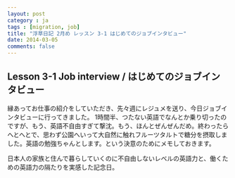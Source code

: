 ```yaml
---
layout: post
category : ja
tags : [migration, job]
title: "浮草日記 2月め レッスン 3-1 はじめてのジョブインタビュー"
date: 2014-03-05
comments: false
---
```


## Lesson 3-1 Job interview / はじめてのジョブインタビュー

縁あってお仕事の紹介をしていただき、先々週にレジュメを送り、今日ジョブインタビューに行ってきました。 1時間半、つたない英語でなんとか乗り切ったのですが、もう、英語不自由すぎて撃沈。もう、ほんとぜんぜんだめ。終わったらへとへとで、思わず公園へいって大自然に触れフルーツタルトで糖分を摂取しました。英語の勉強ちゃんとします。という決意のためにメモしておきます。

日本人の家族と住んで暮らしていくのに不自由しないレベルの英語力と、働くための英語力の隔たりを実感した記念日。